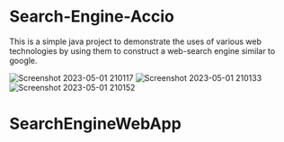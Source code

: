 # Search-Engine-Accio

This is a simple java project to demonstrate the uses of various web technologies by using them to construct a web-search engine similar to google.



![Screenshot 2023-05-01 210117](https://user-images.githubusercontent.com/88453260/235479209-dcdbead2-d750-41e6-84cb-cc24bc91934e.png)
![Screenshot 2023-05-01 210133](https://user-images.githubusercontent.com/88453260/235479530-193fbd2f-8bd1-48eb-9f65-15143310f4f0.png)
![Screenshot 2023-05-01 210152](https://user-images.githubusercontent.com/88453260/235479545-c8cfd1de-02e8-4ef5-8dd2-31fea85ea85c.png)

# SearchEngineWebApp

